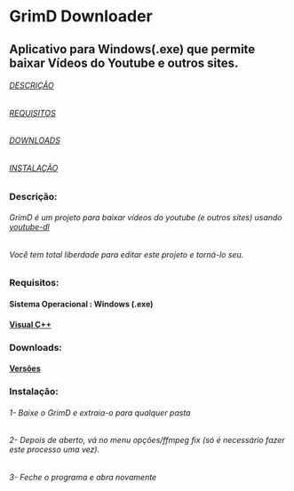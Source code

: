 # GrimD Downloader
## Aplicativo para Windows(.exe) que permite baixar Vídeos do Youtube e outros sites.


###### [DESCRIÇÃO](https://github.com/JaiantCP1/GrimD-Youtube-Downloader#descri%C3%A7%C3%A3o)
###### [REQUISITOS](https://github.com/JaiantCP1/GrimD-Youtube-Downloader#requisitos)
###### [DOWNLOADS](https://github.com/JaiantCP1/GrimD-Youtube-Downloader#downloads)
###### [INSTALAÇÃO](https://github.com/JaiantCP1/GrimD-Youtube-Downloader#instala%C3%A7%C3%A3o)


### Descrição:

###### GrimD é um projeto para baixar vídeos do youtube (e outros sites) usando [youtube-dl](https://github.com/ytdl-org/youtube-dl)

###### Você tem total liberdade para editar este projeto e torná-lo seu.

### Requisitos:

#### Sistema Operacional : **Windows** (.exe)
#### [Visual C++](https://aka.ms/vs/16/release/vc_redist.x64.exe)

### Downloads:

#### [Versões](https://github.com/JaintC/GrimD-Youtube-Downloader/releases)

### Instalação:

###### 1- Baixe o GrimD e extraia-o para qualquer pasta
###### 2- Depois de aberto, vá no menu opções/ffmpeg fix (só é necessário fazer este processo uma vez).
###### 3- Feche o programa e abra novamente
